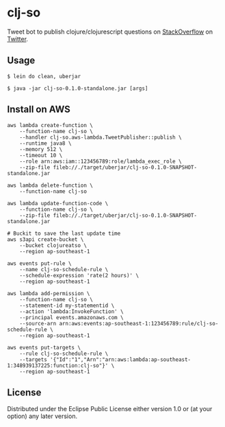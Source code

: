 # clj-so

Tweet bot to publish clojure/clojurescript questions on [StackOverflow](https://stackoverflow.com) on [Twitter](https://twitter.com/).

## Usage

```shell
$ lein do clean, uberjar

$ java -jar clj-so-0.1.0-standalone.jar [args]
```

## Install on AWS

```shell
aws lambda create-function \
    --function-name clj-so \
    --handler clj-so.aws-lambda.TweetPublisher::publish \
    --runtime java8 \
    --memory 512 \
    --timeout 10 \
    --role arn:aws:iam::123456789:role/lambda_exec_role \
    --zip-file fileb://./target/uberjar/clj-so-0.1.0-SNAPSHOT-standalone.jar

aws lambda delete-function \
    --function-name clj-so

aws lambda update-function-code \
    --function-name clj-so \
    --zip-file fileb://./target/uberjar/clj-so-0.1.0-SNAPSHOT-standalone.jar

# Buckit to save the last update time
aws s3api create-bucket \
    --bucket clojureatso \
    --region ap-southeast-1

aws events put-rule \
    --name clj-so-schedule-rule \
    --schedule-expression 'rate(2 hours)' \
    --region ap-southeast-1

aws lambda add-permission \
    --function-name clj-so \
    --statement-id my-statementid \
    --action 'lambda:InvokeFunction' \
    --principal events.amazonaws.com \
    --source-arn arn:aws:events:ap-southeast-1:123456789:rule/clj-so-schedule-rule \
    --region ap-southeast-1

aws events put-targets \
    --rule clj-so-schedule-rule \
    --targets '{"Id":"1","Arn":"arn:aws:lambda:ap-southeast-1:348939137225:function:clj-so"}' \
    --region ap-southeast-1
```

## License

Distributed under the Eclipse Public License either version 1.0 or (at
your option) any later version.
